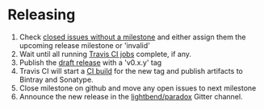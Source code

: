 # Releasing

1. Check [closed issues without a milestone](https://github.com/lightbend/paradox/issues?utf8=%E2%9C%93&q=is%3Aissue%20is%3Aclosed%20no%3Amilestone) and either assign them the upcoming release milestone or 'invalid'
1. Wait until all running [Travis CI jobs](https://travis-ci.org/lightbend/paradox/builds) complete, if any.
1. Publish the [draft release](https://github.com/lightbend/paradox/releases) with a 'v0.x.y' tag
1. Travis CI will start a [CI build](https://travis-ci.org/lightbend/paradox/builds) for the new tag and publish artifacts to Bintray and Sonatype.
1. Close milestone on github and move any open issues to next milestone
1. Announce the new release in the [lightbend/paradox](https://gitter.im/lightbend/paradox) Gitter channel.
